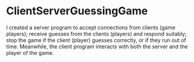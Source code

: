 # ClientServerGuessingGame
I created a server program to accept connections from clients (game players); receive guesses from the clients (players) and respond suitably; stop the game if the client (player) guesses correctly, or if they run out of time. Meanwhile, the client program interacts with both the server and the player of the game. 
